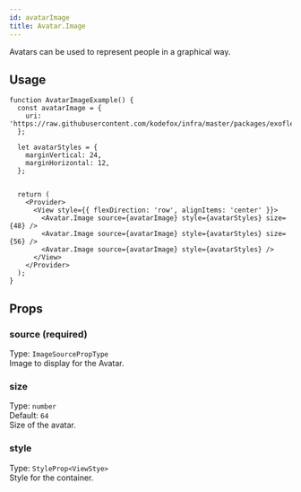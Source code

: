 ```yaml
---
id: avatarImage 
title: Avatar.Image 
---
```


Avatars can be used to represent people in a graphical way.

## Usage 

```tsx live
function AvatarImageExample() {
  const avatarImage = {
    uri: 'https://raw.githubusercontent.com/kodefox/infra/master/packages/exoflex/example/assets/drawer_header.png'
  };

  let avatarStyles = {
    marginVertical: 24,
    marginHorizontal: 12,
  };


  return (
    <Provider>
      <View style={{ flexDirection: 'row', alignItems: 'center' }}>
        <Avatar.Image source={avatarImage} style={avatarStyles} size={48} />
        <Avatar.Image source={avatarImage} style={avatarStyles} size={56} />
        <Avatar.Image source={avatarImage} style={avatarStyles} />
      </View>
    </Provider>
  );
}
```

## Props

### source (required)

Type: `ImageSourcePropType`  
Image to display for the Avatar.

### size

Type: `number`  
Default: `64`  
Size of the avatar.

### style

Type: `StyleProp<ViewStye>`  
Style for the container.

